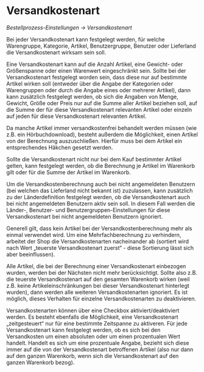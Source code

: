 # Versandkostenart

*Bestellprozess-Einstellungen → Versandkostenart*

Bei jeder Versandkostenart kann festgelegt werden, für welche Warengruppe, Kategorie, Artikel, Benutzergruppe, Benutzer oder Lieferland die Versandkostenart wirksam sein soll. 

Eine Versandkostenart kann auf die Anzahl Artikel, eine Gewicht- oder Größenspanne oder einen Warenwert eingeschränkt sein. Sollte bei der Versandkostenart festgelegt worden sein, dass diese nur auf bestimmte Artikel wirken soll (entweder über die Angabe der Kategorien oder Warengruppen oder durch die Angabe eines oder mehrerer Artikel), dann kann zusätzlich festgelegt werden, ob sich die Angaben von Menge, Gewicht, Größe oder Preis nur auf die Summe aller Artikel beziehen soll, auf die Summe der für diese Versandkostenart relevanten Artikel oder einzeln auf jeden für diese Versandkostenart relevanten Artikel.

Da manche Artikel immer versandkostenfrei behandelt werden müssen (wie z.B. ein Hörbuchdownload), besteht außerdem die Möglichkeit, einen Artikel von der Berechnung auszuschließen. Hierfür muss bei dem Artikel ein entsprechendes Häkchen gesetzt werden.

Sollte die Versandkostenart nicht nur bei dem Kauf bestimmter Artikel gelten, kann festgelegt werden, ob die Berechnung je Artikel im Warenkorb gilt oder für die Summe der Artikel im Warenkorb.

Um die Versandkostenberechnung auch bei nicht angemeldeten Benutzern (bei welchen das Lieferland nicht bekannt ist) zuzulassen, kann zusätzlich zu der Länderdefinition festgelegt werden, ob die Versandkostenart auch bei nicht angemeldeten Benutzern aktiv sein soll. In diesem Fall werden die Länder-, Benutzer- und Benutzergruppen-Einstellungen für diese Versandkostenart bei nicht angemeldeten Benutzern ignoriert.

Generell gilt, dass kein Artikel bei der Versandkostenberechnung mehr als einmal verwendet wird. Um eine Mehrfachberechnung zu verhindern, arbeitet der Shop die Versandkostenarten nacheinander ab (sortiert wird nach Wert „teuerste Versandkostenart zuerst“ - diese Sortierung lässt sich aber beeinflussen).

Alle Artikel, die bei der Berechnung einer Versandkostenart einbezogen wurden, werden bei der Nächsten nicht mehr berücksichtigt. Sollte also z.B. die teuerste Versandkostenart auf den gesamten Warenkorb wirken (weil z.B. keine Artikeleinschränkungen bei dieser Versandkostenart hinterlegt wurden), dann werden alle weiteren Versandkostenarten ignoriert. Es ist möglich, dieses Verhalten für einzelne Versandkostenarten zu deaktivieren.

Versandkostenarten können über eine Checkbox aktiviert/deaktiviert werden. Es besteht ebenfalls die Möglichkeit, eine Versandkostenart „zeitgesteuert“ nur für eine bestimmte Zeitspanne zu aktiveren. Für jede Versandkostenart kann festgelegt werden, ob es sich bei den Versandkosten um einen absoluten oder um einen prozentualen Wert handelt. Handelt es sich um eine prozentuale Angabe, bezieht sich diese immer auf die von der Versandkostenart betroffenen Artikel (also nur dann auf den ganzen Warenkorb, wenn sich die Versandkostenart auf den ganzen Warenkorb bezog).